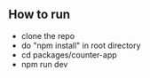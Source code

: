 ## How to run
- clone the repo
- do "npm install" in root directory
- cd packages/counter-app
- npm run dev

